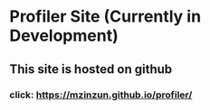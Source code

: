 # Profiler Site (Currently in Development)

## This site is hosted on github
### click: https://mzinzun.github.io/profiler/
